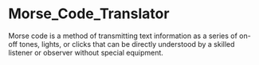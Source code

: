 # Morse_Code_Translator
Morse code is a method of transmitting text information as a series of on-off tones, lights, or clicks that can be directly understood by a skilled listener or observer without special equipment.
